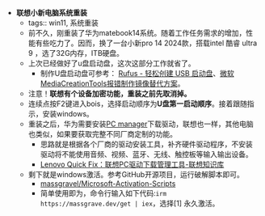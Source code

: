 - **联想小新电脑系统重装**
	- tags:: win11, 系统重装
	- 前不久，刚重装了华为matebook14系统。随着工作任务需求的增加，性能有些吃力了。因而，换了一台小新pro 14 2024款，搭载intel 酷睿 ultra 9 ，选了32G内存，ITB硬盘。
	- 上次已经做好了u盘启动盘，这次这部分工作就省了。
		- 制作U盘启动盘可参考： [Rufus - 轻松创建 USB 启动盘](https://rufus.ie/zh/)、[微软MediaCreationTools报错制作镜像替代方案](https://iknowledge.lenovo.com.cn/detail/419283)。
	- 注意！**联想有个设备加密功能，重装之前先取消掉。**
	- 连续点按F2键进入bois，选择启动顺序为**U盘第一启动顺序**。接着跟随指示，安装windows。
	- 重装之后，华为需要安装[PC manager](https://consumer.huawei.com/ie/support/pc-manager/)下载驱动，联想也一样，其他电脑也类似，如果要获取完整不同厂商定制的功能。
		- 思路就是根据各个厂商的驱动安装工具，补齐硬件驱动程序，不安装驱动将不能使用音频、视频、蓝牙、无线、触控板等输入输出设备。
		- [Lenovo Quick Fix：联想PC驱动下载管理工具-联想知识库](https://iknow.lenovo.com.cn/detail/191604.html)
	- 剩下就是windows激活。参考GitHub开源项目，运行破解脚本即可。
		- [massgravel/Microsoft-Activation-Scripts](https://github.com/massgravel/Microsoft-Activation-Scripts)
		- 简单使用即为，命令行输入如下代码:`irm https://massgrave.dev/get | iex`，选择[1] 永久激活。